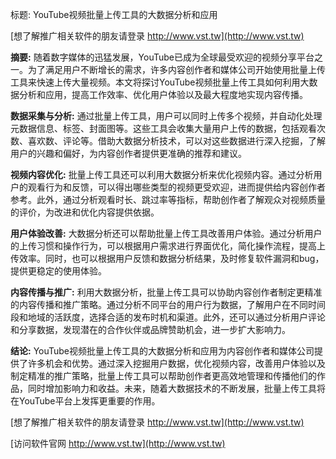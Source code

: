 标题: YouTube视频批量上传工具的大数据分析和应用

[想了解推广相关软件的朋友请登录 http://www.vst.tw](http://www.vst.tw)

**摘要:**
随着数字媒体的迅猛发展，YouTube已成为全球最受欢迎的视频分享平台之一。为了满足用户不断增长的需求，许多内容创作者和媒体公司开始使用批量上传工具来快速上传大量视频。本文将探讨YouTube视频批量上传工具如何利用大数据分析和应用，提高工作效率、优化用户体验以及最大程度地实现内容传播。

**数据采集与分析:**
通过批量上传工具，用户可以同时上传多个视频，并自动化处理元数据信息、标签、封面图等。这些工具会收集大量用户上传的数据，包括观看次数、喜欢数、评论等。借助大数据分析技术，可以对这些数据进行深入挖掘，了解用户的兴趣和偏好，为内容创作者提供更准确的推荐和建议。

**视频内容优化:**
批量上传工具还可以利用大数据分析来优化视频内容。通过分析用户的观看行为和反馈，可以得出哪些类型的视频更受欢迎，进而提供给内容创作者参考。此外，通过分析观看时长、跳过率等指标，帮助创作者了解观众对视频质量的评价，为改进和优化内容提供依据。

**用户体验改善:**
大数据分析还可以帮助批量上传工具改善用户体验。通过分析用户的上传习惯和操作行为，可以根据用户需求进行界面优化，简化操作流程，提高上传效率。同时，也可以根据用户反馈和数据分析结果，及时修复软件漏洞和bug，提供更稳定的使用体验。

**内容传播与推广:**
利用大数据分析，批量上传工具可以协助内容创作者制定更精准的内容传播和推广策略。通过分析不同平台的用户行为数据，了解用户在不同时间段和地域的活跃度，选择合适的发布时机和渠道。此外，还可以通过分析用户评论和分享数据，发现潜在的合作伙伴或品牌赞助机会，进一步扩大影响力。

**结论:**
YouTube视频批量上传工具的大数据分析和应用为内容创作者和媒体公司提供了许多机会和优势。通过深入挖掘用户数据，优化视频内容，改善用户体验以及制定精准的推广策略，批量上传工具可以帮助创作者更高效地管理和传播他们的作品，同时增加影响力和收益。未来，随着大数据技术的不断发展，批量上传工具将在YouTube平台上发挥更重要的作用。

[想了解推广相关软件的朋友请登录 http://www.vst.tw](http://www.vst.tw)


[访问软件官网 http://www.vst.tw](http://www.vst.tw)
